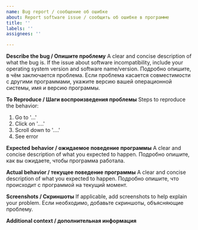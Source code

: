```yaml
---
name: Bug report / сообщение об ошибке
about: Report software issue / сообщить об ошибке в программе
title: ''
labels: ''
assignees: ''

---
```


<!--
WARNING! Please pay some attention!
GoodbyeDPI does not guarantee to work on your ISP on 100% or at all. If GoodbyeDPI can't unblock some or any websites, this is most likely not a software bug, and you should not report it.
Please report software bugs, such as: website incompatibility (if the website works without GoodbyeDPI but breaks with GoobyeDPI enabled), antivirus incompatibility, DNS redirection problems, incorrect packet handling, and other software issues.
Please make sure to check other opened and closed issues, it could be your question or issue has been already discussed.

ВНИМАНИЕ! Пожалуйста, прочтите!
GoodbyeDPI не гарантирует ни 100% работу с вашим провайдером, ни работу вообще. Если GoodbyeDPI не разблокирует доступ к некоторым или всем веб-сайтам, вероятнее всего, это не программная ошибка, и не стоит о ней сообщать здесь.
Сообщайте только об ошибках в программе, таких как: некорректная работа с веб-сайтами (когда веб-сайт работает без GoodbyeDPI, но ломается с GoodbyeDPI), несовместимость с антивирусами, проблемы с перенаправлением DNS, некорректная обработка пакетов, и другие проблемы.
Также посмотрите другие открытые и закрытые баги. Возможно, ваш вопрос или проблема уже обсуждались.
-->

**Describe the bug / Опишите проблему**
A clear and concise description of what the bug is. If the issue about software incompatibility, include your operating system version and software name/version.
Подробно опишите, в чём заключается проблема. Если проблема касается совместимости с другими программами, укажите версию вашей операционной системы, имя и версию программы.

**To Reproduce / Шаги воспроизведения проблемы**
Steps to reproduce the behavior:
1. Go to '...'
2. Click on '....'
3. Scroll down to '....'
4. See error

**Expected behavior / ожидаемое поведение программы**
A clear and concise description of what you expected to happen.
Подробно опишите, как вы ожидаете, чтобы программа работала.

**Actual behavior / текущее поведение программы**
A clear and concise description of what you expected to happen.
Подробно опишите, что происходит с программой на текущий момент.

**Screenshots / Скриншоты**
If applicable, add screenshots to help explain your problem.
Если необходимо, добавьте скриншоты, объясняющие проблему.

**Additional context / дополнительная информация**
